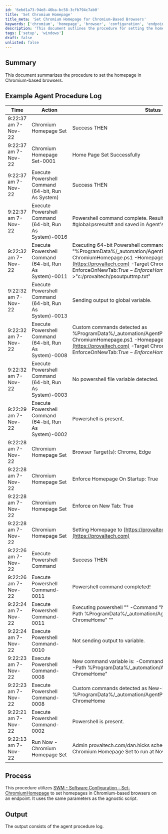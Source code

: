 ```yaml
---
id: '6ebd1a73-94e8-46ba-bc58-3cfb794c7ab0'
title: 'Set Chromium Homepage'
title_meta: 'Set Chromium Homepage for Chromium-Based Browsers'
keywords: ['chromium', 'homepage', 'browser', 'configuration', 'endpoint']
description: 'This document outlines the procedure for setting the homepage in Chromium-based browsers using the SWM - Software Configuration - Set-ChromiumHomepage method. It includes a detailed example of agent procedure logs and the process involved in executing the commands.'
tags: ['setup', 'windows']
draft: false
unlisted: false
---
```


## Summary

This document summarizes the procedure to set the homepage in Chromium-based browsers.

## Example Agent Procedure Log

| Time                     | Action                                                                                  | Status                                                 | Link                          |
|--------------------------|-----------------------------------------------------------------------------------------|--------------------------------------------------------|-------------------------------|
| 9:22:37 am 7-Nov-22     | Chromium Homepage Set                                                                   | Success THEN                                           | provaltech.com/dan.hicks      |
| 9:22:37 am 7-Nov-22     | Chromium Homepage Set-0001                                                              | Home Page Set Successfully                              | provaltech.com/dan.hicks      |
| 9:22:37 am 7-Nov-22     | Execute Powershell Command (64-bit, Run As System)                                     | Success THEN                                           | provaltech.com/dan.hicks      |
| 9:22:37 am 7-Nov-22     | Execute Powershell Command (64-bit, Run As System)-0016                                | Powershell command complete. Results returned to global variable #global:psresult# and saved in Agent's Documents tab of server. | provaltech.com/dan.hicks      |
| 9:22:32 am 7-Nov-22     | Execute Powershell Command (64-bit, Run As System)-0011                                | Executing 64-bit Powershell command as System: \"\" -command \"%ProgramData%/_automation/AgentProcedure/ChromeHome/Set-ChromiumHomepage.ps1 -Homepage [https://provaltech.com](https://provaltech.com) -Target Chrome,Edge -EnforceOnNewTab:$True -EnforceHomepageStartup:$True\" >\"c:/provaltech/psoutputtmp.txt\" | provaltech.com/dan.hicks      |
| 9:22:32 am 7-Nov-22     | Execute Powershell Command (64-bit, Run As System)-0013                                | Sending output to global variable.                     | provaltech.com/dan.hicks      |
| 9:22:32 am 7-Nov-22     | Execute Powershell Command (64-bit, Run As System)-0008                                | Custom commands detected as %ProgramData%/_automation/AgentProcedure/ChromeHome/Set-ChromiumHomepage.ps1 -Homepage [https://provaltech.com](https://provaltech.com) -Target Chrome,Edge -EnforceOnNewTab:$True -EnforceHomepageStartup:$True | provaltech.com/dan.hicks      |
| 9:22:32 am 7-Nov-22     | Execute Powershell Command (64-bit, Run As System)-0003                                | No powershell file variable detected.                  | provaltech.com/dan.hicks      |
| 9:22:29 am 7-Nov-22     | Execute Powershell Command (64-bit, Run As System)-0002                                | Powershell is present.                                 | provaltech.com/dan.hicks      |
| 9:22:28 am 7-Nov-22     | Chromium Homepage Set                                                                   | Browser Target(s): Chrome, Edge                        | provaltech.com/dan.hicks      |
| 9:22:28 am 7-Nov-22     | Chromium Homepage Set                                                                   | Enforce Homepage On Startup: True                      | provaltech.com/dan.hicks      |
| 9:22:28 am 7-Nov-22     | Chromium Homepage Set                                                                   | Enforce on New Tab: True                               | provaltech.com/dan.hicks      |
| 9:22:28 am 7-Nov-22     | Chromium Homepage Set                                                                   | Setting Homepage to [https://provaltech.com](https://provaltech.com) | provaltech.com/dan.hicks      |
| 9:22:26 am 7-Nov-22     | Execute Powershell Command                                                              | Success THEN                                           | provaltech.com/dan.hicks      |
| 9:22:26 am 7-Nov-22     | Execute Powershell Command-0011                                                         | Powershell command completed!                          | provaltech.com/dan.hicks      |
| 9:22:24 am 7-Nov-22     | Execute Powershell Command-0011                                                         | Executing powershell \"\" -Command \"New-Item -Type Directory -Path %ProgramData%/_automation/AgentProcedure -Name ChromeHome\" \"\" | provaltech.com/dan.hicks      |
| 9:22:24 am 7-Nov-22     | Execute Powershell Command-0010                                                         | Not sending output to variable.                        | provaltech.com/dan.hicks      |
| 9:22:23 am 7-Nov-22     | Execute Powershell Command-0008                                                         | New command variable is: -Command \"New-Item -Type Directory -Path %ProgramData%/_automation/AgentProcedure -Name ChromeHome\" | provaltech.com/dan.hicks      |
| 9:22:23 am 7-Nov-22     | Execute Powershell Command-0008                                                         | Custom commands detected as New-Item -Type Directory -Path %ProgramData%/_automation/AgentProcedure -Name ChromeHome | provaltech.com/dan.hicks      |
| 9:22:21 am 7-Nov-22     | Execute Powershell Command-0002                                                         | Powershell is present.                                 | provaltech.com/dan.hicks      |
| 9:22:13 am 7-Nov-22     | Run Now - Chromium Homepage Set                                                          | Admin provaltech.com/dan.hicks scheduled procedure Run Now - Chromium Homepage Set to run at Nov 7 2022 9:22 AM |                               |

## Process

This procedure utilizes [SWM - Software Configuration - Set-ChromiumHomepage](<../../powershell/Set-ChromiumHomepage.md>) to set homepages in Chromium-based browsers on an endpoint. It uses the same parameters as the agnostic script.

## Output

The output consists of the agent procedure log.
